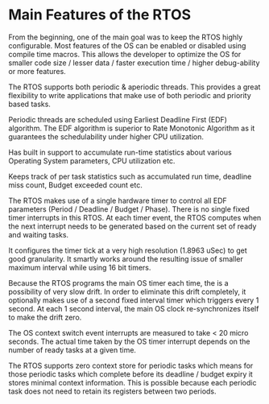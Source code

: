 Main Features of the RTOS
=========================

From the beginning, one of the main goal was to keep the RTOS highly configurable. Most features of the OS can be enabled or disabled using compile time macros. This allows the developer to optimize the OS for smaller code size / lesser data / faster execution time / higher debug-ability or more features.

The RTOS supports both periodic & aperiodic threads. This provides a great flexibility to write applications that make use of both periodic and priority based tasks.

Periodic threads are scheduled using Earliest Deadline First (EDF) algorithm. The EDF algorithm is superior to Rate Monotonic Algorithm as it guarantees the schedulability under higher CPU utilization.

Has built in support to accumulate run-time statistics about various Operating System parameters, CPU utilization etc.

Keeps track of per task statistics such as accumulated run time, deadline miss count, Budget exceeded count etc.

The RTOS makes use of a single hardware timer to control all EDF parameters (Period / Deadline / Budget / Phase). There is no single fixed timer interrupts in this RTOS. At each timer event, the RTOS computes when the next interrupt needs to be generated based on the current set of ready and waiting tasks.

It configures the timer tick at a very high resolution (1.8963 uSec) to get good granularity. It smartly works around the resulting issue of smaller maximum interval while using 16 bit timers.

Because the RTOS programs the main OS timer each time, the is a possibility of very slow drift. In order to eliminate this drift completely, it optionally makes use of a second fixed interval timer which triggers every 1 second. At each 1 second interval, the main OS clock re-synchronizes itself to make the drift zero.

The OS context switch event interrupts are measured to take < 20 micro seconds. The actual time taken by the OS timer interrupt depends on the number of ready tasks at a given time.

The RTOS supports zero context store for periodic tasks which means for those periodic tasks which complete before its deadline / budget expiry it stores minimal context information. This is possible because each periodic task does not need to retain its registers between two periods.
